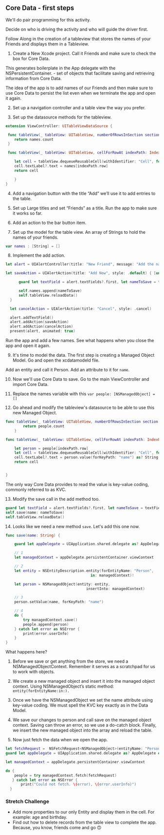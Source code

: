 ## Core Data - first steps

We'll do pair programming for this activity.

Decide on who is driving the activity and who will guide the driver first.

Follow Along in the creation of a tableview that stores the names of your Friends and displays them in a Tableview.


1. Create a New Xcode project. Call it Friends and make sure to check the box for Core Data.

This generates boilerplate in the App delegate with the NSPersistentContainer. - set of objects that facilitate saving and retrieving information from Core Data.

The idea of the app is to add names of our Friends and then make sure to use Core Data to persist the list even when we terminate the app and open it again.

2. Set up a navigation controller and a table view the way you prefer.

3. Set up the datasource methods for the tableview.

```swift
extension ViewController: UITableViewDataSource {

 func tableView(_ tableView: UITableView, numberOfRowsInSection section: Int) -> Int {
    return names.count
 }

 func tableView(_ tableView: UITableView, cellForRowAt indexPath: IndexPath) -> UITableViewCell {

    let cell = tableView.dequeueReusableCell(withIdentifier: "Cell", for: indexPath)
    cell.textLabel?.text = names[indexPath.row]
    return cell

    }
}
```

4. Add a navigation button with the title “Add” we’ll use it to add entries to the table.

5. Set up Large titles and set “Friends” as a title. Run the app to make sure it works so far.

6. Add an action to the bar button item.

7. Set up the model for the table view. An array of Strings to hold the names of your friends.

```swift
var names : [String] = []
```

8. Implement the add action.

```swift
let alert = UIAlertController(title: "New Friend", message: "Add the name of your friend", preferredStyle: .alert)

let saveAction = UIAlertAction(title: "Add Now", style: .default) { [unowned self] action in

      guard let textField = alert.textFields?.first, let nameToSave = textField.text else { return }

      self.names.append(nameToSave)
      self.tableView.reloadData()
  }

  let cancelAction = UIAlertAction(title: "Cancel", style: .cancel)

  alert.addTextField()
  alert.addAction(saveAction)
  alert.addAction(cancelAction)
  present(alert, animated: true)
```

Run the app and add a few names. See what happens when you close the app and open it again.

9. It's time to model the data. The first step is creating a Managed Object Model. Go and open the xcdatamodeld file.

Add an entity and call it Person.
Add an attribute to it for `name`.

10. Now we'll use Core Data to save. Go to the main ViewController and import Core Data.

11. Replace the names variable with this `var people: [NSManagedObject] = []`

12. Go ahead and modify the tableview's datasource to be able to use this new Managed Object.

```swift
func tableView(_ tableView: UITableView, numberOfRowsInSection section: Int) -> Int {
        return people.count
    }

func tableView(_ tableView: UITableView, cellForRowAt indexPath: IndexPath)  -> UITableViewCell {

    let person = people[indexPath.row]
    let cell = tableView.dequeueReusableCell(withIdentifier: "Cell", for: indexPath)
    cell.textLabel?.text = person.value(forKeyPath: "name") as? String
    return cell


}
```
The only way Core Data provides to read the value is key-value coding, commonly referred to as KVC.

13. Modify the save call in the add method too.

```swift
guard let textField = alert.textFields?.first, let nameToSave = textField.text else { return }
self.save(name: nameToSave)
self.tableView.reloadData()
```

14. Looks like we need a new method `save`. Let's add this one now.
```swift
func save(name: String) {

    guard let appDelegate = UIApplication.shared.delegate as? AppDelegate else {return}

    // 1
    let managedContext = appDelegate.persistentContainer.viewContext

    // 2
    let entity = NSEntityDescription.entity(forEntityName: "Person",
                                       in: managedContext)!

    let person = NSManagedObject(entity: entity,
                                     insertInto: managedContext)

    // 3
    person.setValue(name, forKeyPath: "name")

    // 4
    do {
        try managedContext.save()
        people.append(person)
    } catch let error as NSError {
        print(error.userInfo)
    }
}
```


What happens here?

1. Before we save or get anything from the store, we need a NSManagedObjectContext. Remember it serves as a scratchpad for us to work with objects.

1. We create a new managed object and insert it into the managed object context. Using NSManagedObject’s static method: `entity(forEntityName:in:).`

1. Once we have the NSManagedObject we set the name attribute using key-value coding. We must spell the KVC key  exactly as in the Data Model.

1. We save our changes to person and call save on the managed object context. Saving can throw an error, so we use a do-catch block. Finally, we insert the new managed object into the array and reload the table.

15. Now just fetch the data when we open the app.

```swift
let fetchRequest =  NSFetchRequest<NSManagedObject>(entityName: "Person")
guard let appDelegate = UIApplication.shared.delegate as? AppDelegate else {return}

let managedContext = appDelegate.persistentContainer.viewContext

do {
    people = try managedContext.fetch(fetchRequest)
   } catch let error as NSError {
       print("Could not fetch. \(error), \(error.userInfo)")
  }
```

### Stretch Challenge

- Add more properties to our only Entity and display them in the cell. For example: age and birthday.
- Find out how to delete records from the table view to complete the app. Because, you know, friends come and go 🙃

<!-- Diagram how you think core data components work in the app described below. Include all the components needed.

**Favorites:**

Lets create a User. A "logged in" *User* will have only one cart. You can add products to this cart.
We will also have favorites, a "logged in user" can favorite many products.

1. Create a *User* NSManagedObject.
1. There should be only one instance of a user in your app.
1. Add a favorites tab. Users can *favorite* products, and that will appear on the favorites tab.

*Sample App Image*

![App Sample](sample.jpeg)
-->

<!-- # In Class Activity III (30 min)

Clone the this repo:

[MakeInventory CoreData App Starter](https://github.com/Product-College-Labs/MakeInventory)

**And:**

1. Add the date the inventory was entered to the Inventory model and display it.
1. Edit an inventory item and save the changes.
1. Add way to delete an inventory item.

-->
<!-- **Stretch Challenge:**

Lets model a shopping cart. There will only be one *Cart*. A Cart can have many *Products*. *Products* can belong to only one *Cart*.


1. Create a *Products* and *Cart* entity
1. Create the one-to-many and one-to-one relationships between the entities.
1. Create some dummy *products* and display them in a list.(You can have them as saved instances of NSManagedObjects).
1. Have a add to cart button on each *Product* cell in the list.
1. When a user taps the *Add to Cart* button, you add the product to the cart.
1. When a user taps the Cart button, it displays the cart with all the *products*.
1. Make sure to save the cart every time a new item is added to it. If the app is closed and opened, the *products* in the cart should persist. -->
